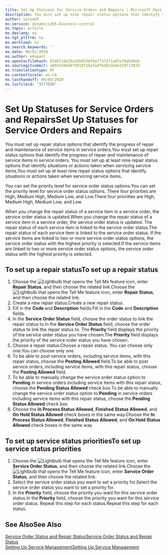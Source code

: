 ```yaml
---
title: Set Up Statuses for Service Orders and Repairs | Microsoft Docs
description: You must set up nine repair status options that identify the progress of repair and maintenance of service items in service orders.
author: SorenGP
ms.service: dynamics365-business-central
ms.topic: article
ms.devlang: na
ms.tgt_pltfrm: na
ms.workload: na
ms.search.keywords: ''
ms.date: 04/01/2020
ms.author: edupont
ms.openlocfilehash: 87eb71de29a32b033bf8a7f372f1adfe70ab38e6
ms.sourcegitcommit: a80afd4e5075018716efad76d82a54e158f1392d
ms.translationtype: HT
ms.contentlocale: en-CA
ms.lasthandoff: 09/09/2020
ms.locfileid: "3777550"
---
```

# <a name="set-up-statuses-for-service-orders-and-repairs"></a><span data-ttu-id="eecf5-103">Set Up Statuses for Service Orders and Repairs</span><span class="sxs-lookup"><span data-stu-id="eecf5-103">Set Up Statuses for Service Orders and Repairs</span></span>
<span data-ttu-id="eecf5-104">You must set up repair status options that identify the progress of repair and maintenance of service items in service orders.</span><span class="sxs-lookup"><span data-stu-id="eecf5-104">You must set up repair status options that identify the progress of repair and maintenance of service items in service orders.</span></span> <span data-ttu-id="eecf5-105">You must set up at least nine repair status options that identify situations or actions taken when servicing service items.</span><span class="sxs-lookup"><span data-stu-id="eecf5-105">You must set up at least nine repair status options that identify situations or actions taken when servicing service items.</span></span>  

<span data-ttu-id="eecf5-106">You can set the priority level for service order status options.</span><span class="sxs-lookup"><span data-stu-id="eecf5-106">You can set the priority level for service order status options.</span></span> <span data-ttu-id="eecf5-107">There four priorities are High, Medium High, Medium Low, and Low.</span><span class="sxs-lookup"><span data-stu-id="eecf5-107">There four priorities are High, Medium High, Medium Low, and Low.</span></span>  

<span data-ttu-id="eecf5-108">When you change the repair status of a service item in a service order, the service order status is updated.</span><span class="sxs-lookup"><span data-stu-id="eecf5-108">When you change the repair status of a service item in a service order, the service order status is updated.</span></span> <span data-ttu-id="eecf5-109">The repair status of each service item is linked to the service order status.</span><span class="sxs-lookup"><span data-stu-id="eecf5-109">The repair status of each service item is linked to the service order status.</span></span> <span data-ttu-id="eecf5-110">If the service items are linked to two or more service order status options, the service order status with the highest priority is selected.</span><span class="sxs-lookup"><span data-stu-id="eecf5-110">If the service items are linked to two or more service order status options, the service order status with the highest priority is selected.</span></span>  

## <a name="to-set-up-a-repair-status"></a><span data-ttu-id="eecf5-111">To set up a repair status</span><span class="sxs-lookup"><span data-stu-id="eecf5-111">To set up a repair status</span></span>  
1. <span data-ttu-id="eecf5-112">Choose the ![Lightbulb that opens the Tell Me feature](media/ui-search/search_small.png "Tell me what you want to do") icon, enter **Repair Status**, and then choose the related link.</span><span class="sxs-lookup"><span data-stu-id="eecf5-112">Choose the ![Lightbulb that opens the Tell Me feature](media/ui-search/search_small.png "Tell me what you want to do") icon, enter **Repair Status**, and then choose the related link.</span></span>
2. <span data-ttu-id="eecf5-113">Create a new repair status.</span><span class="sxs-lookup"><span data-stu-id="eecf5-113">Create a new repair status.</span></span>  
3. <span data-ttu-id="eecf5-114">Fill in the **Code** and **Description** fields.</span><span class="sxs-lookup"><span data-stu-id="eecf5-114">Fill in the **Code** and **Description** fields.</span></span>  
4. <span data-ttu-id="eecf5-115">In the **Service Order Status** field, choose the order status to link the repair status to.</span><span class="sxs-lookup"><span data-stu-id="eecf5-115">In the **Service Order Status** field, choose the order status to link the repair status to.</span></span> <span data-ttu-id="eecf5-116">The **Priority** field displays the priority of the service order status you have chosen.</span><span class="sxs-lookup"><span data-stu-id="eecf5-116">The **Priority** field displays the priority of the service order status you have chosen.</span></span>  
5. <span data-ttu-id="eecf5-117">Choose a repair status.</span><span class="sxs-lookup"><span data-stu-id="eecf5-117">Choose a repair status.</span></span> <span data-ttu-id="eecf5-118">You can choose only one.</span><span class="sxs-lookup"><span data-stu-id="eecf5-118">You can choose only one.</span></span>  
6. <span data-ttu-id="eecf5-119">To be able to post service orders, including service items, with this repair status, choose the **Posting Allowed** field.</span><span class="sxs-lookup"><span data-stu-id="eecf5-119">To be able to post service orders, including service items, with this repair status, choose the **Posting Allowed** field.</span></span>  
7. <span data-ttu-id="eecf5-120">To be able to manually change the service order status option to **Pending** in service orders including service items with this repair status, choose the **Pending Status Allowed** check box.</span><span class="sxs-lookup"><span data-stu-id="eecf5-120">To be able to manually change the service order status option to **Pending** in service orders including service items with this repair status, choose the **Pending Status Allowed** check box.</span></span>  
8. <span data-ttu-id="eecf5-121">Choose the **In Process Status Allowed**, **Finished Status Allowed**, and **On Hold Status Allowed** check boxes in the same way.</span><span class="sxs-lookup"><span data-stu-id="eecf5-121">Choose the **In Process Status Allowed**, **Finished Status Allowed**, and **On Hold Status Allowed** check boxes in the same way.</span></span>
  
## <a name="to-set-up-service-status-priorities"></a><span data-ttu-id="eecf5-122">To set up service status priorities</span><span class="sxs-lookup"><span data-stu-id="eecf5-122">To set up service status priorities</span></span>  
1. <span data-ttu-id="eecf5-123">Choose the ![Lightbulb that opens the Tell Me feature](media/ui-search/search_small.png "Tell me what you want to do") icon, enter **Service Order Status**, and then choose the related link.</span><span class="sxs-lookup"><span data-stu-id="eecf5-123">Choose the ![Lightbulb that opens the Tell Me feature](media/ui-search/search_small.png "Tell me what you want to do") icon, enter **Service Order Status**, and then choose the related link.</span></span>  
2. <span data-ttu-id="eecf5-124">Select the service order status you want to set a priority for.</span><span class="sxs-lookup"><span data-stu-id="eecf5-124">Select the service order status you want to set a priority for.</span></span>  
3. <span data-ttu-id="eecf5-125">In the **Priority** field, choose the priority you want for this service order status.</span><span class="sxs-lookup"><span data-stu-id="eecf5-125">In the **Priority** field, choose the priority you want for this service order status.</span></span> <span data-ttu-id="eecf5-126">Repeat this step for each status.</span><span class="sxs-lookup"><span data-stu-id="eecf5-126">Repeat this step for each status.</span></span>  

## <a name="see-also"></a><span data-ttu-id="eecf5-127">See Also</span><span class="sxs-lookup"><span data-stu-id="eecf5-127">See Also</span></span>  
[<span data-ttu-id="eecf5-128">Service Order Status and Repair Status</span><span class="sxs-lookup"><span data-stu-id="eecf5-128">Service Order Status and Repair Status</span></span>](service-service-order-status-and-repair-status.md)  
[<span data-ttu-id="eecf5-129">Setting Up Service Management</span><span class="sxs-lookup"><span data-stu-id="eecf5-129">Setting Up Service Management</span></span>](service-setup-service.md)  
